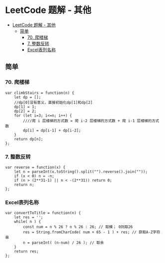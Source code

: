# LeetCode 题解 - 其他
- [LeetCode 题解 - 其他](#leetcode-题解---其他)
  - [简单](#简单)
    - [70. 爬楼梯](#70-爬楼梯)
    - [7. 整数反转](#7-整数反转)
    - [Excel表列名称](#excel表列名称)

## 简单

### 70. 爬楼梯

```
var climbStairs = function(n) {
    let dp = [];
    //dp[0]没有意义，直接初始化dp[1]和dp[2]
    dp[1] = 1;
    dp[2] = 2;
    for (let i=3; i<=n; i++) {
        ////爬 i 层楼梯的方式数 = 爬 i-2 层楼梯的方式数 + 爬 i-1 层楼梯的方式数
        dp[i] = dp[i-1] + dp[i-2]; 
    }
    return dp[n];
};
```

### 7. 整数反转

```
var reverse = function(x) {
    let n = parseInt(x.toString().split("").reverse().join(""));
    if (x < 0) n = -n;
    if (n > (2**31-1) || n < -(2**31)) return 0;
    return n;
};
```


###  Excel表列名称

```
var convertToTitle = function(n) {
    let res = '';
    while( n ) {
        const num = n % 26 ? n % 26 : 26; // 取模； 0则取26
        res = String.fromCharCode( num + 65 - 1 ) + res; // 获取A-Z字符串
        n = parseInt( (n-num) / 26 ); // 取余
    }
    return res;
};
```